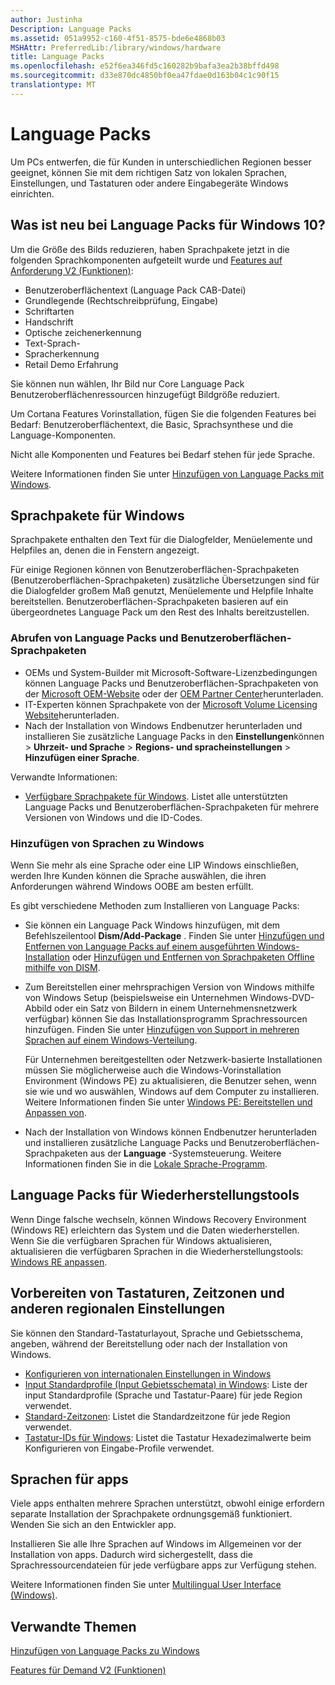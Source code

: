 ```yaml
---
author: Justinha
Description: Language Packs
ms.assetid: 051a9952-c160-4f51-8575-bde6e4868b03
MSHAttr: PreferredLib:/library/windows/hardware
title: Language Packs
ms.openlocfilehash: e52f6ea346fd5c160282b9bafa3ea2b38bffd498
ms.sourcegitcommit: d33e870dc4850bf0ea47fdae0d163b04c1c90f15
translationtype: MT
---
```

# <a name="language-packs"></a>Language Packs 


Um PCs entwerfen, die für Kunden in unterschiedlichen Regionen besser geeignet, können Sie mit dem richtigen Satz von lokalen Sprachen, Einstellungen, und Tastaturen oder andere Eingabegeräte Windows einrichten.

## <a name="span-idwhatsnewwithlanguagepacksforwindows10spanspan-idwhatsnewwithlanguagepacksforwindows10spanspan-idwhatsnewwithlanguagepacksforwindows10spanwhats-new-with-language-packs-for-windows-10"></a><span id="What_s_new_with_Language_Packs_for_Windows_10_"></span><span id="what_s_new_with_language_packs_for_windows_10_"></span><span id="WHAT_S_NEW_WITH_LANGUAGE_PACKS_FOR_WINDOWS_10_"></span>Was ist neu bei Language Packs für Windows 10?


Um die Größe des Bilds reduzieren, haben Sprachpakete jetzt in die folgenden Sprachkomponenten aufgeteilt wurde und [Features auf Anforderung V2 (Funktionen)](features-on-demand-v2--capabilities.md):

-   Benutzeroberflächentext (Language Pack CAB-Datei)
-   Grundlegende (Rechtschreibprüfung, Eingabe)
-   Schriftarten
-   Handschrift
-   Optische zeichenerkennung
-   Text-Sprach-
-   Spracherkennung
-   Retail Demo Erfahrung

Sie können nun wählen, Ihr Bild nur Core Language Pack Benutzeroberflächenressourcen hinzugefügt Bildgröße reduziert.

Um Cortana Features Vorinstallation, fügen Sie die folgenden Features bei Bedarf: Benutzeroberflächentext, die Basic, Sprachsynthese und die Language-Komponenten. 

Nicht alle Komponenten und Features bei Bedarf stehen für jede Sprache.

Weitere Informationen finden Sie unter [Hinzufügen von Language Packs mit Windows](add-language-packs-to-windows.md).

## <a name="span-idlanguagepacksforwindowsspanspan-idlanguagepacksforwindowsspanspan-idlanguagepacksforwindowsspanlanguage-packs-for-windows"></a><span id="Language_packs_for_Windows"></span><span id="language_packs_for_windows"></span><span id="LANGUAGE_PACKS_FOR_WINDOWS"></span>Sprachpakete für Windows


Sprachpakete enthalten den Text für die Dialogfelder, Menüelemente und Helpfiles an, denen die in Fenstern angezeigt.

Für einige Regionen können von Benutzeroberflächen-Sprachpaketen (Benutzeroberflächen-Sprachpaketen) zusätzliche Übersetzungen sind für die Dialogfelder großem Maß genutzt, Menüelemente und Helpfile Inhalte bereitstellen. Benutzeroberflächen-Sprachpaketen basieren auf ein übergeordnetes Language Pack um den Rest des Inhalts bereitzustellen.

### <a name="span-idgetlanguagepacksandlipsspanspan-idgetlanguagepacksandlipsspanspan-idgetlanguagepacksandlipsspanget-language-packs-and-lips"></a><span id="Get_language_packs_and_LIPs"></span><span id="get_language_packs_and_lips"></span><span id="GET_LANGUAGE_PACKS_AND_LIPS"></span>Abrufen von Language Packs und Benutzeroberflächen-Sprachpaketen

-   OEMs und System-Builder mit Microsoft-Software-Lizenzbedingungen können Language Packs und Benutzeroberflächen-Sprachpaketen von der [Microsoft OEM-Website](http://go.microsoft.com/fwlink/?LinkId=131359) oder der [OEM Partner Center](http://go.microsoft.com/fwlink/?LinkId=131358)herunterladen.
-   IT-Experten können Sprachpakete von der [Microsoft Volume Licensing Website](http://go.microsoft.com/fwlink/?LinkId=125893)herunterladen.
-   Nach der Installation von Windows Endbenutzer herunterladen und installieren Sie zusätzliche Language Packs in den **Einstellungen**können > **Uhrzeit- und Sprache** > **Regions- und spracheinstellungen** > **Hinzufügen einer Sprache**. 

Verwandte Informationen:

-   [Verfügbare Sprachpakete für Windows](available-language-packs-for-windows.md). Listet alle unterstützten Language Packs und Benutzeroberflächen-Sprachpaketen für mehrere Versionen von Windows und die ID-Codes.

### <a name="span-idaddlanguagestowindowsspanspan-idaddlanguagestowindowsspanspan-idaddlanguagestowindowsspanadd-languages-to-windows"></a><span id="Add_languages_to_Windows"></span><span id="add_languages_to_windows"></span><span id="ADD_LANGUAGES_TO_WINDOWS"></span>Hinzufügen von Sprachen zu Windows

Wenn Sie mehr als eine Sprache oder eine LIP Windows einschließen, werden Ihre Kunden können die Sprache auswählen, die ihren Anforderungen während Windows OOBE am besten erfüllt.

Es gibt verschiedene Methoden zum Installieren von Language Packs:

-   Sie können ein Language Pack Windows hinzufügen, mit dem Befehlszeilentool **Dism/Add-Package** . Finden Sie unter [Hinzufügen und Entfernen von Language Packs auf einem ausgeführten Windows-Installation](add-and-remove-language-packs-on-a-running-windows-installation.md) oder [Hinzufügen und Entfernen von Sprachpaketen Offline mithilfe von DISM](add-and-remove-language-packs-offline-using-dism.md).
-   Zum Bereitstellen einer mehrsprachigen Version von Windows mithilfe von Windows Setup (beispielsweise ein Unternehmen Windows-DVD-Abbild oder ein Satz von Bildern in einem Unternehmensnetzwerk verfügbar) können Sie das Installationsprogramm Sprachressourcen hinzufügen. Finden Sie unter [Hinzufügen von Support in mehreren Sprachen auf einem Windows-Verteilung](add-multilingual-support-to-a-windows-distribution.md).

    Für Unternehmen bereitgestellten oder Netzwerk-basierte Installationen müssen Sie möglicherweise auch die Windows-Vorinstallation Environment (Windows PE) zu aktualisieren, die Benutzer sehen, wenn sie wie und wo auswählen, Windows auf dem Computer zu installieren. Weitere Informationen finden Sie unter [Windows PE: Bereitstellen und Anpassen von](winpe-mount-and-customize.md).

-   Nach der Installation von Windows können Endbenutzer herunterladen und installieren zusätzliche Language Packs und Benutzeroberflächen-Sprachpaketen aus der **Language** -Systemsteuerung. Weitere Informationen finden Sie in die [Lokale Sprache-Programm](http://go.microsoft.com/fwlink/?LinkId=262343).

## <a name="span-idlanguagepacksforrecoverytoolsspanspan-idlanguagepacksforrecoverytoolsspanspan-idlanguagepacksforrecoverytoolsspanlanguage-packs-for-recovery-tools"></a><span id="Language_packs_for_recovery_tools"></span><span id="language_packs_for_recovery_tools"></span><span id="LANGUAGE_PACKS_FOR_RECOVERY_TOOLS"></span>Language Packs für Wiederherstellungstools


Wenn Dinge falsche wechseln, können Windows Recovery Environment (Windows RE) erleichtern das System und die Daten wiederherstellen. Wenn Sie die verfügbaren Sprachen für Windows aktualisieren, aktualisieren die verfügbaren Sprachen in die Wiederherstellungstools: [Windows RE anpassen](customize-windows-re.md).

## <a name="span-idpreparekeyboardstimezonesandotherregionalsettingsspanspan-idpreparekeyboardstimezonesandotherregionalsettingsspanspan-idpreparekeyboardstimezonesandotherregionalsettingsspanprepare-keyboards-time-zones-and-other-regional-settings"></a><span id="Prepare_keyboards__time_zones__and_other_regional_settings_"></span><span id="prepare_keyboards__time_zones__and_other_regional_settings_"></span><span id="PREPARE_KEYBOARDS__TIME_ZONES__AND_OTHER_REGIONAL_SETTINGS_"></span>Vorbereiten von Tastaturen, Zeitzonen und anderen regionalen Einstellungen


Sie können den Standard-Tastaturlayout, Sprache und Gebietsschema, angeben, während der Bereitstellung oder nach der Installation von Windows.

-   [Konfigurieren von internationalen Einstellungen in Windows](configure-international-settings-in-windows.md)
-   [Input Standardprofile (Input Gebietsschemata) in Windows](default-input-locales-for-windows-language-packs.md): Liste der input Standardprofile (Sprache und Tastatur-Paare) für jede Region verwendet.
-   [Standard-Zeitzonen](default-time-zones.md): Listet die Standardzeitzone für jede Region verwendet.
-   [Tastatur-IDs für Windows](windows-language-pack-default-values.md): Listet die Tastatur Hexadezimalwerte beim Konfigurieren von Eingabe-Profile verwendet.

## <a name="span-idlanguagesforappsspanspan-idlanguagesforappsspanspan-idlanguagesforappsspanlanguages-for-apps"></a><span id="Languages_for_apps"></span><span id="languages_for_apps"></span><span id="LANGUAGES_FOR_APPS"></span>Sprachen für apps


Viele apps enthalten mehrere Sprachen unterstützt, obwohl einige erfordern separate Installation der Sprachpakete ordnungsgemäß funktioniert. Wenden Sie sich an den Entwickler app.

Installieren Sie alle Ihre Sprachen auf Windows im Allgemeinen vor der Installation von apps. Dadurch wird sichergestellt, dass die Sprachressourcendateien für jede verfügbare apps zur Verfügung stehen.

Weitere Informationen finden Sie unter [Multilingual User Interface (Windows)](http://go.microsoft.com/fwlink/p/?LinkId=698642).

## <a name="span-idrelatedtopicsspanrelated-topics"></a><span id="related_topics"></span>Verwandte Themen


[Hinzufügen von Language Packs zu Windows](add-language-packs-to-windows.md)

[Features für Demand V2 (Funktionen)](features-on-demand-v2--capabilities.md)

 

 







